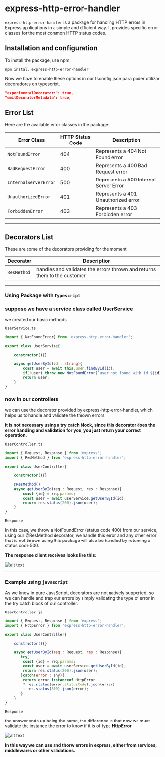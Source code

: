 # express-http-error-handler

`express-http-error-handler` is a package for handling HTTP errors in Express applications in a simple and efficient way. It provides specific error classes for the most common HTTP status codes.

## Installation and configuration

To install the package, use npm:

```bash
npm install express-http-error-handler
```

Now we have to enable these options in our tsconfig.json para poder utilizar decoradores en typescript.

```json
"experimentalDecorators": true,
"emitDecoratorMetadata": true,  
```


## Error List

Here are the available error classes in the package:

| Error Class           | HTTP Status Code | Description                            |
| --------------------- | ---------------- | -------------------------------------- |
| `NotFoundError`       | 404              | Represents a 404 Not Found error       |
| `BadRequestError`     | 400              | Represents a 400 Bad Request error     |
| `InternalServerError` | 500              | Represents a 500 Internal Server Error |
| `UnauthorizedError`   | 401              | Represents a 401 Unauthorized error    |
| `ForbiddenError`      | 403              | Represents a 403 Forbidden error       |

---

## Decorators List

These are some of the decorators providing for the moment

| Decorator            | Description                                                                |
| ---------------------| ---------------------------------------------------------------------------|
| `ResMethod`          | handles and validates the errors thrown and returns them to the customer   | 

---

### Using Package with `Typescript`


### suppose we have a service class called UserService

we created our basic methods 

`UserService.ts`

```typescript
import { NotFoundError} from 'express-http-error-handler';

export class UserService{

    constructor(){}

    async getUserById(id : string){
        const user = await this.user.findById(id);
        if(!user) throw new NotFoundError(`user not found with id ${id}`);
        return user;
    }
}

```

### now in our controllers

we can use the decorator provided by express-http-error-handler, which helps us to handle and validate the thrown errors

**it is not necessary using a try catch block, since this decorator does the error handling and validation for you, you just return your correct operation.**

`UserController.ts`

```typescript
import { Request, Response } from 'express';
import { ResMethod } from 'express-http-error-handler';

export class UserController{

    constructor(){}

    @ResMethod()
    async getUserById(req : Request, res : Response){
        const {id} = req.params;
        const user = await userService.getUserById(id);
        return res.status(200).json(user);
    }
}

```
`Response`

In this case, we throw a NotFoundError (status code 400) from our service, using our @ResMethod decorator, we handle this error and any other error that is not thrown using this package will also be handled by returning a status code 500.

**The response client receives looks like this:**


![alt text](https://res.cloudinary.com/dct54aary/image/upload/v1726602949/image_uqt1ol.png)

---


### Example using `javascript`

As we know in pure JavaScript, decorators are not natively supported, so we can handle and trap our errors by simply validating the type of error in the try catch block of our controller.

`UserController.js`


```javascript
import { Request, Response } from 'express';
import { HttpError } from 'express-http-error-handler';

export class UserController{

    constructor(){}

    async getUserById(req : Request, res : Response){
       try{
        const {id} = req.params;
        const user = await userService.getUserById(id);
        return res.status(200).json(user);
       }catch(error : any){
        return error instanceof HttpError
        ? res.status(error.statusCode).json(error)
        : res.status(500).json(error);
       }
    }
}
```

`Response`

the answer ends up being the same, the difference is that now we must validate the instance the error to know if it is of type **HttpError**

![alt text](https://res.cloudinary.com/dct54aary/image/upload/v1726602949/image_uqt1ol.png)



**In this way we can use and thorw errors in express, either from services, middlewares or other validations.**